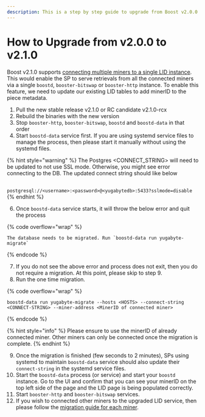 ```yaml
---
description: This is a step by step guide to upgrade from Boost v2.0.0 to Boost v2.1.0
---
```


# How to Upgrade from v2.0.0 to v2.1.0

Boost v2.1.0 supports [connecting multiple miners to a single LID instance](https://boost.filecoin.io/tutorials/how-to-migrate-boost-v1-to-boost-v2#connecting-multiple-boost-instances-to-a-single-lid). This would enable the SP to serve retrievals from all the connected miners via a single `boostd`, `booster-bitswap` or `booster-http` instance. To enable this feature, we need to update our existing LID tables to add minerID to the piece metadata.

1. Pull the new stable release v2.1.0 or RC candidate v2.1.0-rcx
2. Rebuild the binaries with the new version
3. Stop `booster-http`, `booster-bitswap`, `boostd` and `boostd-data` in that order
4. Start `boostd-data` service first. If you are using systemd service files to manage the process, then please start it manually without using the systemd files.

{% hint style="warning" %}
The Postgres \<CONNECT\_STRING> will need to be updated to not use SSL mode. Otherwise, you might see error connecting to the DB. The updated connect string should like below

\
`postgresql://<username>:<password>@<yugabytedb>:5433?sslmode=disable`
{% endhint %}

6. Once `boostd-data` service starts, it will throw the below error and quit the process

{% code overflow="wrap" %}
```
The database needs to be migrated. Run `boostd-data run yugabyte-migrate`
```
{% endcode %}

7. If you do not see the above error and process does not exit, then you do not require a migration. At this point, please skip to step 9.
8. Run the one time migration.

{% code overflow="wrap" %}
```
boostd-data run yugabyte-migrate --hosts <HOSTS> --connect-string <CONNECT-STRING> --miner-address <MinerID of connected miner>
```
{% endcode %}

{% hint style="info" %}
Please ensure to use the minerID of already connected miner. Other miners can only be connected once the migration is complete.
{% endhint %}

9. Once the migration is finished (few seconds to 2 minutes), SPs using systemd to maintain `boostd-data` service should also update their `connect-string` in the systemd service files.
10. Start the `boostd-data` process (or service) and start your `boostd` instance. Go to the UI and confirm that you can see your minerID on the top left side of the page and the LID page is being populated correctly.
11. Start `booster-http` and `booster-bitswap` services.
12. If you wish to connected other miners to the upgraded LID service, then please follow the [migration guide for each miner](how-to-migrate-boost-v1-to-boost-v2.md).
